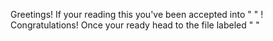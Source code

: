 Greetings! If your reading this you've been accepted into "       " ! Congratulations! Once your ready head to the file labeled "    "
